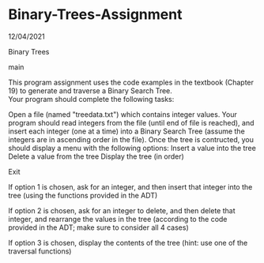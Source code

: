 # Binary-Trees-Assignment
12/04/2021

Binary Trees

main

This program assignment uses the code examples in the textbook (Chapter 19) to generate and traverse a Binary Search Tree.  
Your program should complete the following tasks:

Open a file (named "treedata.txt") which contains integer values.  Your program should read integers from the file (until end of file is reached), and insert each integer (one at a time) into a Binary Search Tree (assume the integers are in ascending order in the file).
Once the tree is contructed, you should display a menu with the following options:
Insert a value into the tree
Delete a value from the tree
Display the tree (in order)

Exit

If option 1 is chosen, ask for an integer, and then insert that integer into the tree (using the functions provided in the ADT)

If option 2 is chosen, ask for an integer to delete, and then delete that integer, and rearrange the values in the tree (according to the code provided in the ADT; make sure to consider all 4 cases)

If option 3 is chosen, display the contents of the tree (hint: use one of the traversal functions)
